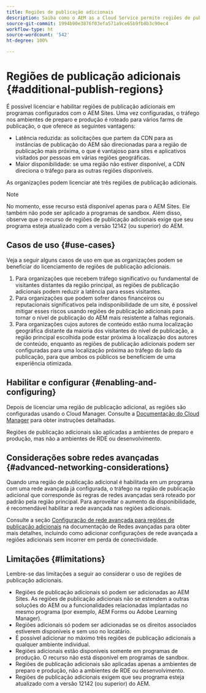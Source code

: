 ```yaml
---
title: Regiões de publicação adicionais
description: Saiba como o AEM as a Cloud Service permite regiões de publicação adicionais para aumentar a disponibilidade e reduzir a latência.
source-git-commit: 1994b90e3876f03efa571a9ce65b9fb8b3c90ec4
workflow-type: ht
source-wordcount: '542'
ht-degree: 100%

---
```



# Regiões de publicação adicionais {#additional-publish-regions}

É possível licenciar e habilitar regiões de publicação adicionais em programas configurados com o AEM Sites. Uma vez configuradas, o tráfego nos ambientes de preparo e produção é roteado para vários farms de publicação, o que oferece as seguintes vantagens:

* Latência reduzida: as solicitações que partem da CDN para as instâncias de publicação do AEM são direcionadas para a região de publicação mais próxima, o que é vantajoso para sites e aplicativos visitados por pessoas em várias regiões geográficas.
* Maior disponibilidade: se uma região não estiver disponível, a CDN direciona o tráfego para as outras regiões disponíveis.

As organizações podem licenciar até três regiões de publicação adicionais.

>[!NOTE]
>
>No momento, esse recurso está disponível apenas para o AEM Sites. Ele também não pode ser aplicado a programas de sandbox. Além disso, observe que o recurso de regiões de publicação adicionais exige que seu programa esteja atualizado com a versão 12142 (ou superior) do AEM.

## Casos de uso {#use-cases}

Veja a seguir alguns casos de uso em que as organizações podem se beneficiar do licenciamento de regiões de publicação adicionais.

1. Para organizações que recebem tráfego significativo ou fundamental de visitantes distantes da região principal, as regiões de publicação adicionais podem reduzir a latência para esses visitantes.
1. Para organizações que podem sofrer danos financeiros ou reputacionais significativos pela indisponibilidade de um site, é possível mitigar esses riscos usando regiões de publicação adicionais para tornar o nível de publicação do AEM mais resistente a falhas regionais.
1. Para organizações cujos autores de conteúdo estão numa localização geográfica distante da maioria dos visitantes do nível de publicação, a região principal escolhida pode estar próxima à localização dos autores de conteúdo, enquanto as regiões de publicação adicionais podem ser configuradas para uma localização próxima ao tráfego do lado da publicação, para que ambos os públicos se beneficiem de uma experiência otimizada.

## Habilitar e configurar {#enabling-and-configuring}

Depois de licenciar uma região de publicação adicional, as regiões são configuradas usando o Cloud Manager. Consulte a [Documentação do Cloud Manager](/help/implementing/cloud-manager/manage-environments.md#multiple-regions) para obter instruções detalhadas.

Regiões de publicação adicionais são aplicadas a ambientes de preparo e produção, mas não a ambientes de RDE ou desenvolvimento.

## Considerações sobre redes avançadas {#advanced-networking-considerations}

Quando uma região de publicação adicional é habilitada em um programa com uma rede avançada já configurada, o tráfego na região de publicação adicional que corresponde às regras de redes avançadas será roteado por padrão pela região principal. Para aproveitar o aumento da disponibilidade, é recomendável habilitar a rede avançada nas regiões adicionais.

Consulte a seção [Configuração de rede avançada para regiões de publicação adicionais](/help/security/configuring-advanced-networking.md#advanced-networking-configuration-for-additional-publish-regions) na documentação de Redes avançadas para obter mais detalhes, incluindo como adicionar configurações de rede avançada a regiões adicionais sem incorrer em perda de conectividade.

## Limitações {#limitations}

Lembre-se das limitações a seguir ao considerar o uso de regiões de publicação adicionais.

* Regiões de publicação adicionais só podem ser adicionadas ao AEM Sites. As regiões de publicação adicionais não se estendem a outras soluções do AEM ou a funcionalidades relacionadas implantadas no mesmo programa (por exemplo, AEM Forms ou Adobe Learning Manager).
* Regiões adicionais só podem ser adicionadas se os direitos associados estiverem disponíveis e sem uso no locatário.
* É possível adicionar no máximo três regiões de publicação adicionais a qualquer ambiente individual.
* Regiões adicionais estão disponíveis somente em programas de produção. O recurso não está disponível em programas de sandbox.
* Regiões de publicação adicionais são aplicadas apenas a ambientes de preparo e produção, não a ambientes de RDE ou desenvolvimento.
* Regiões de publicação adicionais exigem que seu programa esteja atualizado com a versão 12142 (ou superior) do AEM.
